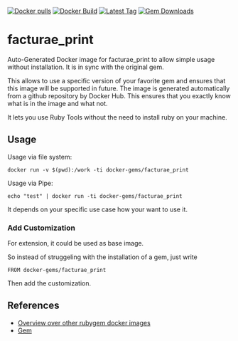 [![Docker pulls](https://img.shields.io/docker/pulls/rubygem/facturae_print.svg)](https://hub.docker.com/r/rubygem/facturae_print/)
[![Docker Build](https://img.shields.io/docker/automated/rubygem/facturae_print.svg)](https://hub.docker.com/r/rubygem/facturae_print/)
[![Latest Tag](https://img.shields.io/github/tag/docker-rubygem/facturae_print.svg)](https://hub.docker.com/r/rubygem/facturae_print/)
[![Gem Downloads](https://img.shields.io/gem/dt/facturae_print.svg)](https://rubygems.org/gems/facturae_print/)
# facturae_print

Auto-Generated Docker image for facturae_print to allow simple usage without installation.
It is in sync with the original gem.

This allows to use a specific version of your favorite gem and ensures that this image will be supported in future.
The image is generated automatically from a github repository by Docker Hub.
This ensures that you exactly know what is in the image and what not.

It lets you use Ruby Tools without the need to install ruby on your machine.

## Usage

Usage via file system:

`docker run -v $(pwd):/work -ti docker-gems/facturae_print`

Usage via Pipe:

`echo "test" | docker run -ti docker-gems/facturae_print`

It depends on your specific use case how your want to use it.

### Add Customization

For extension, it could be used as base image.

So instead of struggeling with the installation of a gem, just write

`FROM docker-gems/facturae_print`

Then add the customization.

## References

 - [Overview over other rubygem docker images](https://github.com/thinkbot/docker-rubygem)
 - [Gem](https://rubygems.org/gems/facturae_print/)
